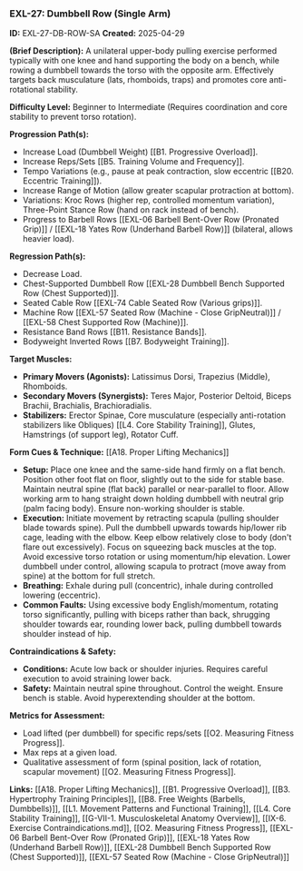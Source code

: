### **EXL-27: Dumbbell Row (Single Arm)**

**ID:** EXL-27-DB-ROW-SA **Created:** 2025-04-29

**(Brief Description):** A unilateral upper-body pulling exercise performed typically with one knee and hand supporting the body on a bench, while rowing a dumbbell towards the torso with the opposite arm. Effectively targets back musculature (lats, rhomboids, traps) and promotes core anti-rotational stability.

**Difficulty Level:** Beginner to Intermediate (Requires coordination and core stability to prevent torso rotation).

**Progression Path(s):**

- Increase Load (Dumbbell Weight) [[B1. Progressive Overload]].
- Increase Reps/Sets [[B5. Training Volume and Frequency]].
- Tempo Variations (e.g., pause at peak contraction, slow eccentric [[B20. Eccentric Training]]).
- Increase Range of Motion (allow greater scapular protraction at bottom).
- Variations: Kroc Rows (higher rep, controlled momentum variation), Three-Point Stance Row (hand on rack instead of bench).
- Progress to Barbell Rows [[EXL-06 Barbell Bent-Over Row (Pronated Grip)]] / [[EXL-18 Yates Row (Underhand Barbell Row)]] (bilateral, allows heavier load).

**Regression Path(s):**

- Decrease Load.
- Chest-Supported Dumbbell Row [[EXL-28 Dumbbell Bench Supported Row (Chest Supported)]].
- Seated Cable Row [[EXL-74 Cable Seated Row (Various grips)]].
- Machine Row [[EXL-57 Seated Row (Machine - Close GripNeutral)]] / [[EXL-58 Chest Supported Row (Machine)]].
- Resistance Band Rows [[B11. Resistance Bands]].
- Bodyweight Inverted Rows [[B7. Bodyweight Training]].

**Target Muscles:**

- **Primary Movers (Agonists):** Latissimus Dorsi, Trapezius (Middle), Rhomboids.
- **Secondary Movers (Synergists):** Teres Major, Posterior Deltoid, Biceps Brachii, Brachialis, Brachioradialis.
- **Stabilizers:** Erector Spinae, Core musculature (especially anti-rotation stabilizers like Obliques) [[L4. Core Stability Training]], Glutes, Hamstrings (of support leg), Rotator Cuff.

**Form Cues & Technique:** [[A18. Proper Lifting Mechanics]]

- **Setup:** Place one knee and the same-side hand firmly on a flat bench. Position other foot flat on floor, slightly out to the side for stable base. Maintain neutral spine (flat back) parallel or near-parallel to floor. Allow working arm to hang straight down holding dumbbell with neutral grip (palm facing body). Ensure non-working shoulder is stable.
- **Execution:** Initiate movement by retracting scapula (pulling shoulder blade towards spine). Pull the dumbbell upwards towards hip/lower rib cage, leading with the elbow. Keep elbow relatively close to body (don't flare out excessively). Focus on squeezing back muscles at the top. Avoid excessive torso rotation or using momentum/hip elevation. Lower dumbbell under control, allowing scapula to protract (move away from spine) at the bottom for full stretch.
- **Breathing:** Exhale during pull (concentric), inhale during controlled lowering (eccentric).
- **Common Faults:** Using excessive body English/momentum, rotating torso significantly, pulling with biceps rather than back, shrugging shoulder towards ear, rounding lower back, pulling dumbbell towards shoulder instead of hip.

**Contraindications & Safety:**

- **Conditions:** Acute low back or shoulder injuries. Requires careful execution to avoid straining lower back.
- **Safety:** Maintain neutral spine throughout. Control the weight. Ensure bench is stable. Avoid hyperextending shoulder at the bottom.

**Metrics for Assessment:**

- Load lifted (per dumbbell) for specific reps/sets [[O2. Measuring Fitness Progress]].
- Max reps at a given load.
- Qualitative assessment of form (spinal position, lack of rotation, scapular movement) [[O2. Measuring Fitness Progress]].

**Links:** [[A18. Proper Lifting Mechanics]], [[B1. Progressive Overload]], [[B3. Hypertrophy Training Principles]], [[B8. Free Weights (Barbells, Dumbbells)]], [[L1. Movement Patterns and Functional Training]], [[L4. Core Stability Training]], [[G-VII-1. Musculoskeletal Anatomy Overview]], [[IX-6. Exercise Contraindications.md]], [[O2. Measuring Fitness Progress]], [[EXL-06 Barbell Bent-Over Row (Pronated Grip)]], [[EXL-18 Yates Row (Underhand Barbell Row)]], [[EXL-28 Dumbbell Bench Supported Row (Chest Supported)]], [[EXL-57 Seated Row (Machine - Close GripNeutral)]]